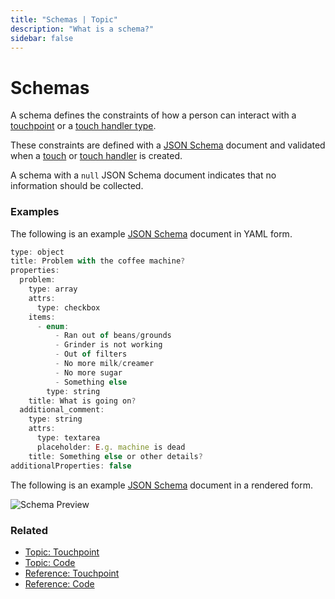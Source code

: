 ```yaml
---
title: "Schemas | Topic"
description: "What is a schema?"
sidebar: false
---
```


# Schemas

A schema defines the constraints of how a person can interact with a [touchpoint](/topics/touchpoints) or a [touch handler type](/topics/touch-handler-types/).

These constraints are defined with a [JSON Schema](https://json-schema.org/) document and validated when a [touch](/topics/touches) or [touch handler](/topics/touch-handlers/) is created.

A schema with a `null` JSON Schema document indicates that no information should be collected.

### Examples

The following is an example [JSON Schema](https://json-schema.org/) document in YAML form.

```js
type: object
title: Problem with the coffee machine?
properties:
  problem:
    type: array
    attrs:
      type: checkbox
    items:
      - enum:
          - Ran out of beans/grounds
          - Grinder is not working
          - Out of filters
          - No more milk/creamer
          - No more sugar
          - Something else
        type: string
    title: What is going on?
  additional_comment:
    type: string
    attrs:
      type: textarea
      placeholder: E.g. machine is dead
    title: Something else or other details?
additionalProperties: false
```

The following is an example [JSON Schema](https://json-schema.org/) document in a rendered form.

![Schema Preview](/images/schemas/office-coffee-machine-schema-preview.png)

### Related

* [Topic: Touchpoint](/topic/touchpoints/)
* [Topic: Code](/topic/codes/)
* [Reference: Touchpoint](/reference/touchpoints/)
* [Reference: Code](/reference/codes/)
